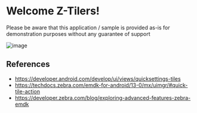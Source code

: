 # Welcome Z-Tilers!

Please be aware that this application / sample is provided as-is for demonstration purposes without any guarantee of support

![image](https://github.com/NDZL/Z-TILES/assets/11386676/470146b4-f001-4f98-b2ea-01cec568553a)

## References
- https://developer.android.com/develop/ui/views/quicksettings-tiles
- https://techdocs.zebra.com/emdk-for-android/13-0/mx/uimgr/#quick-tile-action
- https://developer.zebra.com/blog/exploring-advanced-features-zebra-emdk

  
